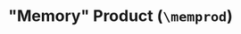 ---
layout: single
title: >
  "Memory" Product (<code>\memprod</code>)
summary: 
description: >
  When evaluating a product, often the product symbol \(\prod\) appears with the same limits repeatedly. A "memory" command <code>\memprod</code> allows for the limits to be typed once when the product first appears and omitted thereafter. In particular, there are two versions of <code>\memprod</code>: a starred version <code>\memprod*[&lt;lower limit&gt;][&lt;upper limit&gt;]</code> records the lower limit <code>&lt;lower limit&gt;</code> and the upper limit <code>&lt;lower limit&gt;</code> into memory. From then on, the unstarred version <code>\memprod</code> will insert a product with the recorded limits. In addition to saving time typing, <code>\memprod</code> simplifies the LaTeX code, so it is easier to edit and find mistakes. 
  
  <p>WARNING: Be careful while using this command because each time the starred version is called, it changes the definition for all of the unstarred versions until the next starred version. Thus, if you add <code>\memprod*</code> into the middle of text where you are already using  <code>\memprod</code> with a different definition, you can unintentionally change the rendered equations. For this reason, I restrict the usage of each remembered command to a single equation.</p>
definition: |- 
  % The 'xparse' package provides \NewDocumentCommand
  \usepackage{xparse}
  \NewDocumentCommand{\memprod}{sO{}O{}}{%
      \IfBooleanT{#1}%
      {% If a star
          % "\gdef" is used to define a global macro.
          \gdef\memprodlimits{_{#2}^{#3}}%
      }
      \prod\memprodlimits
  }
examples:
  - code_displayed: |-
      \memprod*[n=1][\infty] \frac{1}{n} 
      = \memprod \frac{1}{n}
    code_rendered: |
      \begin{aligned}
        \prod_{n=1}^{\infty} \frac{1}{n} 
        &= \prod_{n=1}^{\infty} \frac{1}{n}
      \end{aligned}
---